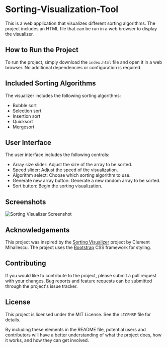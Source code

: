# Sorting-Visualization-Tool

This is a web application that visualizes different sorting algorithms. The project includes an HTML file that can be run in a web browser to display the visualizer.

## How to Run the Project

To run the project, simply download the `index.html` file and open it in a web browser. No additional dependencies or configuration is required.

## Included Sorting Algorithms

The visualizer includes the following sorting algorithms:

- Bubble sort
- Selection sort
- Insertion sort
- Quicksort
- Mergesort

## User Interface

The user interface includes the following controls:

- Array size slider: Adjust the size of the array to be sorted.
- Speed slider: Adjust the speed of the visualization.
- Algorithm select: Choose which sorting algorithm to use.
- Generate new array button: Generate a new random array to be sorted.
- Sort button: Begin the sorting visualization.

## Screenshots

![Sorting Visualizer Screenshot](./sorting-visualizer-screenshot.png)

## Acknowledgements

This project was inspired by the [Sorting Visualizer](https://github.com/clementmihailescu/Sorting-Visualizer) project by Clement Mihailescu. The project uses the [Bootstrap](https://getbootstrap.com/) CSS framework for styling.

## Contributing

If you would like to contribute to the project, please submit a pull request with your changes. Bug reports and feature requests can be submitted through the project's issue tracker.

## License

This project is licensed under the MIT License. See the `LICENSE` file for details.

By including these elements in the README file, potential users and contributors will have a better understanding of what the project does, how it works, and how they can get involved.


